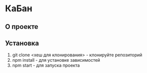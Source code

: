 # КаБан
## О проекте

## Установка
1. git clone <хеш для клонирования> - клонируйте репозиторий
2. npm install - для установке зависимостей
3. npm start - для запуска проекта
